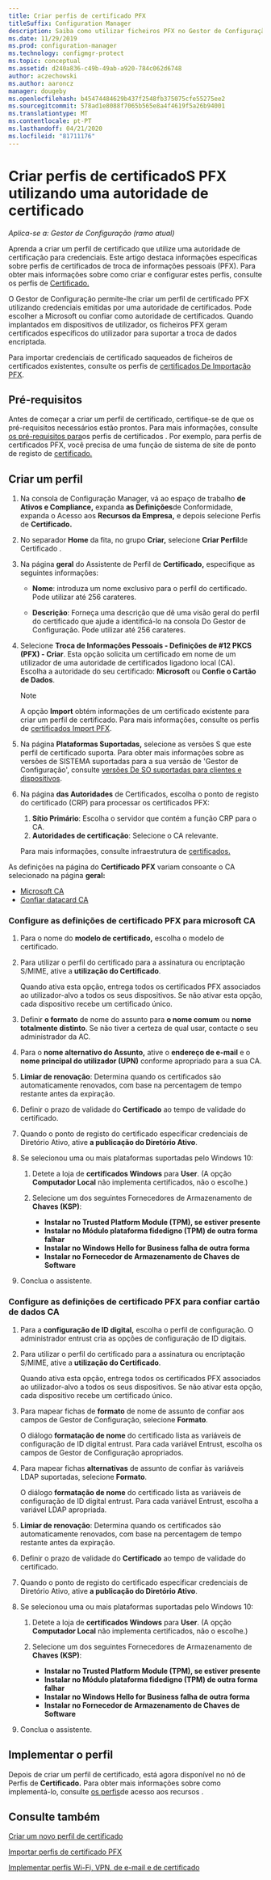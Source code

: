 ```yaml
---
title: Criar perfis de certificado PFX
titleSuffix: Configuration Manager
description: Saiba como utilizar ficheiros PFX no Gestor de Configuração para gerar certificados específicos do utilizador que suportam a troca de dados encriptado.
ms.date: 11/29/2019
ms.prod: configuration-manager
ms.technology: configmgr-protect
ms.topic: conceptual
ms.assetid: d240a836-c49b-49ab-a920-784c062d6748
author: aczechowski
ms.author: aaroncz
manager: dougeby
ms.openlocfilehash: b45474484629b437f2548fb375075cfe55275ee2
ms.sourcegitcommit: 578ad1e8088f7065b565e8a4f4619f5a26b94001
ms.translationtype: MT
ms.contentlocale: pt-PT
ms.lasthandoff: 04/21/2020
ms.locfileid: "81711176"
---
```

# <a name="create-pfx-certificate-profiles-using-a-certificate-authority"></a>Criar perfis de certificadoS PFX utilizando uma autoridade de certificado

*Aplica-se a: Gestor de Configuração (ramo atual)*

Aprenda a criar um perfil de certificado que utilize uma autoridade de certificação para credenciais. Este artigo destaca informações específicas sobre perfis de certificados de troca de informações pessoais (PFX). Para obter mais informações sobre como criar e configurar estes perfis, consulte os perfis de [Certificado.](../../protect/deploy-use/introduction-to-certificate-profiles.md)

O Gestor de Configuração permite-lhe criar um perfil de certificado PFX utilizando credenciais emitidas por uma autoridade de certificados. Pode escolher a Microsoft ou confiar como autoridade de certificados. Quando implantados em dispositivos de utilizador, os ficheiros PFX geram certificados específicos do utilizador para suportar a troca de dados encriptada.

Para importar credenciais de certificado saqueados de ficheiros de certificados existentes, consulte os perfis de [certificados De Importação PFX](import-pfx-certificate-profiles.md).

## <a name="prerequisites"></a>Pré-requisitos

Antes de começar a criar um perfil de certificado, certifique-se de que os pré-requisitos necessários estão prontos. Para mais informações, consulte [os pré-requisitos para](../../protect/plan-design/prerequisites-for-certificate-profiles.md)os perfis de certificados . Por exemplo, para perfis de certificados PFX, você precisa de uma função de sistema de site de ponto de registo de [certificado.](../../protect/deploy-use/certificate-infrastructure.md#step-2---install-and-configure-the-certificate-registration-point)

## <a name="create-a-profile"></a>Criar um perfil  

1. Na consola de Configuração Manager, vá ao espaço de trabalho **de Ativos e Compliance,** expanda **as Definições**de Conformidade, expanda o Acesso aos **Recursos da Empresa,** e depois selecione Perfis de **Certificado.**

1. No separador **Home** da fita, no grupo **Criar,** selecione **Criar Perfil**de Certificado .

1. Na página **geral** do Assistente de Perfil de **Certificado,** especifique as seguintes informações:  

    - **Nome**: introduza um nome exclusivo para o perfil do certificado. Pode utilizar até 256 carateres.  

    - **Descrição**: Forneça uma descrição que dê uma visão geral do perfil do certificado que ajude a identificá-lo na consola Do Gestor de Configuração. Pode utilizar até 256 carateres.  

1. Selecione **Troca de Informações Pessoais - Definições de #12 PKCS (PFX) - Criar**. Esta opção solicita um certificado em nome de um utilizador de uma autoridade de certificados ligadono local (CA). Escolha a autoridade do seu certificado: **Microsoft** ou **Confie o Cartão de Dados**.

    > [!NOTE]
    > A opção **Import** obtém informações de um certificado existente para criar um perfil de certificado. Para mais informações, consulte os perfis de [certificados Import PFX](import-pfx-certificate-profiles.md).

1. Na página **Plataformas Suportadas,** selecione as versões S que este perfil de certificado suporta. Para obter mais informações sobre as versões de SISTEMA suportadas para a sua versão de 'Gestor de Configuração', consulte [versões De SO suportadas para clientes e dispositivos](../../core/plan-design/configs/supported-operating-systems-for-clients-and-devices.md).

1. Na página **das Autoridades** de Certificados, escolha o ponto de registo do certificado (CRP) para processar os certificados PFX:

    1. **Sítio Primário**: Escolha o servidor que contém a função CRP para o CA.
    1. **Autoridades de certificação**: Selecione o CA relevante.

    Para mais informações, consulte infraestrutura de [certificados.](../../protect/deploy-use/certificate-infrastructure.md)

As definições na página do **Certificado PFX** variam consoante o CA selecionado na página **geral:**

- [Microsoft CA](#bkmk_microsoft)
- [Confiar datacard CA](#bkmk_entrust)

### <a name="configure-pfx-certificate-settings-for-microsoft-ca"></a><a name="bkmk_microsoft"></a>Configure as definições de **certificado PFX** para microsoft CA

1. Para o nome do **modelo de certificado,** escolha o modelo de certificado.

1. Para utilizar o perfil do certificado para a assinatura ou encriptação S/MIME, ative a **utilização do Certificado**.

    Quando ativa esta opção, entrega todos os certificados PFX associados ao utilizador-alvo a todos os seus dispositivos. Se não ativar esta opção, cada dispositivo recebe um certificado único.  

1. Definir **o formato** de nome do assunto para **o nome comum** ou **nome totalmente distinto**. Se não tiver a certeza de qual usar, contacte o seu administrador da AC.

1. Para o **nome alternativo do Assunto,** ative o **endereço de e-mail** e o **nome principal do utilizador (UPN)** conforme apropriado para a sua CA.

1. **Limiar de renovação**: Determina quando os certificados são automaticamente renovados, com base na percentagem de tempo restante antes da expiração.

1. Definir o prazo de validade do **Certificado** ao tempo de validade do certificado.

1. Quando o ponto de registo do certificado especificar credenciais de Diretório Ativo, ative **a publicação do Diretório Ativo**.

1. Se selecionou uma ou mais plataformas suportadas pelo Windows 10:

    1. Detete a loja de **certificados Windows** para **User**. (A opção **Computador Local** não implementa certificados, não o escolhe.)

    1. Selecione um dos seguintes Fornecedores de Armazenamento de **Chaves (KSP)**:

        - **Instalar no Trusted Platform Module (TPM), se estiver presente**  
        - **Instalar no Módulo plataforma fidedigno (TPM) de outra forma falhar**
        - **Instalar no Windows Hello for Business falha de outra forma**
        - **Instalar no Fornecedor de Armazenamento de Chaves de Software**

1. Conclua o assistente.

### <a name="configure-pfx-certificate-settings-for-entrust-datacard-ca"></a><a name="bkmk_entrust"></a>Configure as definições de **certificado PFX** para confiar cartão de dados CA

1. Para a **configuração de ID digital,** escolha o perfil de configuração. O administrador entrust cria as opções de configuração de ID digitais.

1. Para utilizar o perfil do certificado para a assinatura ou encriptação S/MIME, ative a **utilização do Certificado**.

    Quando ativa esta opção, entrega todos os certificados PFX associados ao utilizador-alvo a todos os seus dispositivos. Se não ativar esta opção, cada dispositivo recebe um certificado único.  

1. Para mapear fichas de **formato** de nome de assunto de confiar aos campos de Gestor de Configuração, selecione **Formato**.

    O diálogo **formatação de nome** do certificado lista as variáveis de configuração de ID digital entrust. Para cada variável Entrust, escolha os campos de Gestor de Configuração apropriados.

1. Para mapear fichas **alternativas** de assunto de confiar às variáveis LDAP suportadas, selecione **Formato**.

    O diálogo **formatação de nome** do certificado lista as variáveis de configuração de ID digital entrust. Para cada variável Entrust, escolha a variável LDAP apropriada.

1. **Limiar de renovação**: Determina quando os certificados são automaticamente renovados, com base na percentagem de tempo restante antes da expiração.

1. Definir o prazo de validade do **Certificado** ao tempo de validade do certificado.

1. Quando o ponto de registo do certificado especificar credenciais de Diretório Ativo, ative **a publicação do Diretório Ativo**.

1. Se selecionou uma ou mais plataformas suportadas pelo Windows 10:

    1. Detete a loja de **certificados Windows** para **User**. (A opção **Computador Local** não implementa certificados, não o escolhe.)

    1. Selecione um dos seguintes Fornecedores de Armazenamento de **Chaves (KSP)**:

        - **Instalar no Trusted Platform Module (TPM), se estiver presente**  
        - **Instalar no Módulo plataforma fidedigno (TPM) de outra forma falhar**
        - **Instalar no Windows Hello for Business falha de outra forma**
        - **Instalar no Fornecedor de Armazenamento de Chaves de Software**

1. Conclua o assistente.

## <a name="deploy-the-profile"></a>Implementar o perfil

Depois de criar um perfil de certificado, está agora disponível no nó de Perfis de **Certificado.** Para obter mais informações sobre como implementá-lo, consulte [os perfis](../../protect/deploy-use/deploy-wifi-vpn-email-cert-profiles.md)de acesso aos recursos .

## <a name="see-also"></a>Consulte também

[Criar um novo perfil de certificado](../../protect/deploy-use/create-certificate-profiles.md)

[Importar perfis de certificado PFX](import-pfx-certificate-profiles.md)

[Implementar perfis Wi-Fi, VPN, de e-mail e de certificado](../../protect/deploy-use/deploy-wifi-vpn-email-cert-profiles.md)
